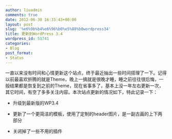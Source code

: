 ```yaml
---
author: liuadmin
comments: true
date: 2012-06-30 16:33:43+00:00
layout: post
slug: '%e6%9b%b4%e6%96%b0%e5%88%b0wordpress34'
title: 更新到WordPress 3.4
wordpress_id: 51741
categories:
- Blog
post_format:
- Status
---
```


一直以来没有时间和心情更新这个站点，终于最近抽出一些时间搭理了一下。记得以前最喜欢折腾的就是Theme，晚上一搞就是很晚才睡，睡之前往往很后悔，一般结果都是恢复到之前的Theme，现在省事多了，基本上没一年左右更新一次，其它时间，有空了多多关注内容。本次站点更新的情况如下，特此记录一下：



	
  * 升级到最新版的WP3.4

	
  * 更新了一个更简洁的模板，使用了定制的header图片，是一副古画的上下两部分

	
  * 关闭掉了一些不用的插件



